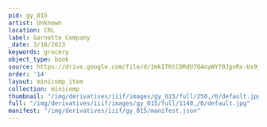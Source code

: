 ```yaml
---
pid: gy_015
artist: Unknown
location: CRL
label: Garnette Company
_date: 3/18/2023
keywords: grocery
object_type: book
source: https://drive.google.com/file/d/1mkITKtCDRdU7Q4oyWYf0JgnRx-Us9jtg/view?usp=sharing
order: '14'
layout: minicomp_item
collection: minicomp
thumbnail: "/img/derivatives/iiif/images/gy_015/full/250,/0/default.jpg"
full: "/img/derivatives/iiif/images/gy_015/full/1140,/0/default.jpg"
manifest: "/img/derivatives/iiif/gy_015/manifest.json"
---
```

